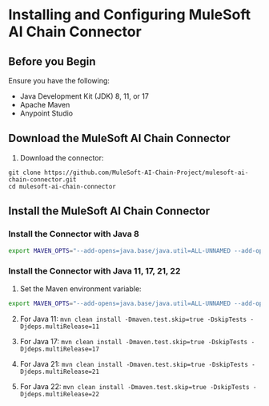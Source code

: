 # Installing and Configuring MuleSoft AI Chain Connector

## Before you Begin

Ensure you have the following:

- Java Development Kit (JDK) 8, 11, or 17
- Apache Maven
- Anypoint Studio

## Download the MuleSoft AI Chain Connector

1. Download the connector:

````
git clone https://github.com/MuleSoft-AI-Chain-Project/mulesoft-ai-chain-connector.git
cd mulesoft-ai-chain-connector
````

## Install the MuleSoft AI Chain Connector

### Install the Connector with Java 8

````bash
export MAVEN_OPTS="--add-opens=java.base/java.util=ALL-UNNAMED --add-opens=java.base/java.net=ALL-UNNAMED --add-opens=java.base/java.util.regex=ALL-UNNAMED --add-opens=java.base/java.lang.reflect=ALL-UNNAMED --add-opens=java.base/java.lang=ALL-UNNAMED --add-opens=java.xml/javax.xml.namespace=ALL-UNNAMED"
````

### Install the Connector with Java 11, 17, 21, 22

1. Set the Maven environment variable:

````bash
export MAVEN_OPTS="--add-opens=java.base/java.util=ALL-UNNAMED --add-opens=java.base/java.net=ALL-UNNAMED --add-opens=java.base/java.util.regex=ALL-UNNAMED --add-opens=java.base/java.lang.reflect=ALL-UNNAMED --add-opens=java.base/java.lang=ALL-UNNAMED --add-opens=java.xml/javax.xml.namespace=ALL-UNNAMED"
````
2. For Java 11:
    `mvn clean install -Dmaven.test.skip=true -DskipTests -Djdeps.multiRelease=11`
 
3. For Java 17:
    `mvn clean install -Dmaven.test.skip=true -DskipTests -Djdeps.multiRelease=17`
 
4. For Java 21:
    `mvn clean install -Dmaven.test.skip=true -DskipTests -Djdeps.multiRelease=21`
 
5. For Java 22:
    `mvn clean install -Dmaven.test.skip=true -DskipTests -Djdeps.multiRelease=22`


